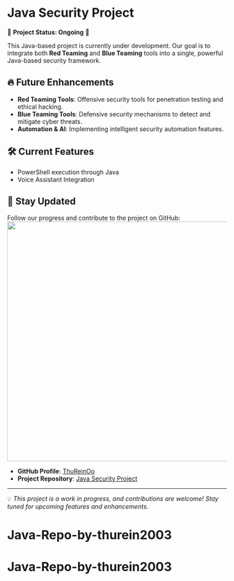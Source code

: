 # Java Security Project

🚀 **Project Status: Ongoing** 🚀

This Java-based project is currently under development. Our goal is to integrate both **Red Teaming** and **Blue Teaming** tools into a single, powerful Java-based security framework.

## 🔥 Future Enhancements
- **Red Teaming Tools**: Offensive security tools for penetration testing and ethical hacking.
- **Blue Teaming Tools**: Defensive security mechanisms to detect and mitigate cyber threats.
- **Automation & AI**: Implementing intelligent security automation features.

## 🛠 Current Features
- PowerShell execution through Java
- Voice Assistant Integration

## 📌 Stay Updated
Follow our progress and contribute to the project on GitHub:
<img src="Readme/for github.jpg" width="550" >
- **GitHub Profile**: [ThuReinOo](https://github.com/thurein2003)
- **Project Repository**: [Java Security Project](https://github.com/thurein2003/Java_Project_Idea)


---

💡 *This project is a work in progress, and contributions are welcome! Stay tuned for upcoming features and enhancements.*
# Java-Repo-by-thurein2003
# Java-Repo-by-thurein2003

